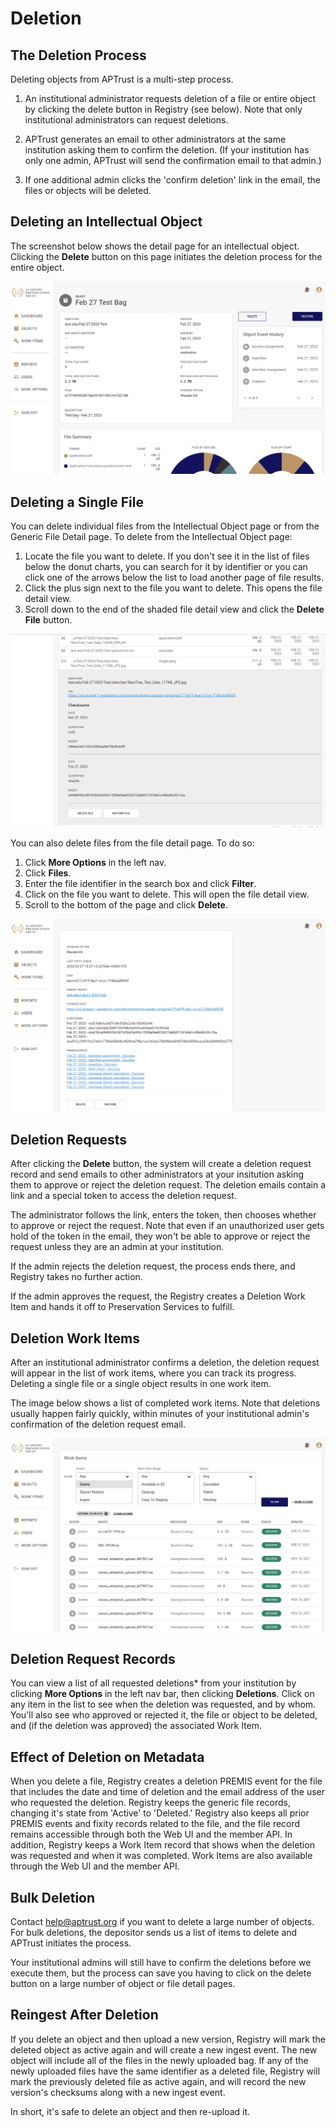 # Deletion

## The Deletion Process

Deleting objects from APTrust is a multi-step process.

1. An institutional administrator requests deletion of a file or entire object by clicking the delete button in Registry (see below). Note that only institutional administrators can request deletions.

2. APTrust generates an email to other administrators at the same institution asking them to confirm the deletion.  (If your institution has only one admin, APTrust will send the confirmation email to that admin.)

3. If one additional admin clicks the 'confirm deletion' link in the email, the files or objects will be deleted.

## Deleting an Intellectual Object

The screenshot below shows the detail page for an intellectual object. Clicking the __Delete__ button on this page initiates the deletion process for the entire object.

![Registry Object Detail page showing the Delete button](../img/registry/ObjectDetailDeleteRestore.png)

## Deleting a Single File

You can delete individual files from the Intellectual Object page or from the Generic File Detail page. To delete from the Intellectual Object page:

1. Locate the file you want to delete. If you don't see it in the list of files below the donut charts, you can search for it by identifier or you can click one of the arrows below the list to load another page of file results.
1. Click the plus sign next to the file you want to delete. This opens the file detail view.
1. Scroll down to the end of the shaded file detail view and click the __Delete File__ button.

![Object file detail](../img/registry/ObjectFileDetailDeleteRestore.png)


You can also delete files from the file detail page. To do so:

1. Click __More Options__ in the left nav.
1. Click __Files__.
1. Enter the file identifier in the search box and click __Filter__.
1. Click on the file you want to delete. This will open the file detail view.
1. Scroll to the bottom of the page and click __Delete__.

![File detail view - bottom](../img/registry/FileDetailDeleteRestore.png)


## Deletion Requests

After clicking the __Delete__ button, the system will create a deletion request record and send emails to other administrators at your insitution asking them to approve or reject the deletion request. The deletion emails contain a link and a special token to access the deletion request.

The administrator follows the link, enters the token, then chooses whether to approve or reject the request. Note that even if an unauthorized user gets hold of the token in the email, they won't be able to approve or reject the request unless they are an admin at your institution.

If the admin rejects the deletion request, the process ends there, and Registry takes no further action.

If the admin approves the request, the Registry creates a Deletion Work Item and hands it off to Preservation Services to fulfill.

## Deletion Work Items

After an institutional administrator confirms a deletion, the deletion request will appear in the list of work items, where you can track its progress. Deleting a single file or a single object results in one work item.

The image below shows a list of completed work items. Note that deletions usually happen fairly quickly, within minutes of your institutional admin's confirmation of the deletion request email.

![Registry Work Items page listing file deletion requests](../img/registry/DeletionWorkItems.png)


## Deletion Request Records

You can view a list of all requested deletions* from your institution by clicking __More Options__ in the left nav bar, then clicking __Deletions__. Click on any item in the list to see when the deletion was requested, and by whom. You'll also see who approved or rejected it, the file or object to be deleted, and (if the deletion was approved) the associated Work Item.

## Effect of Deletion on Metadata

When you delete a file, Registry creates a deletion PREMIS event for the file that includes the date and time of deletion and the email address of the user who requested the deletion. Registry keeps the generic file records, changing it's state from 'Active' to 'Deleted.' Registry also keeps all prior PREMIS events and fixity records related to the file, and the file record remains accessible through both the Web UI and the member API. In addition, Registry keeps a Work Item record that shows when the deletion was requested and when it was completed. Work Items are also available through the Web UI and the member API.

## Bulk Deletion

Contact help@aptrust.org if you want to delete a large number of objects. For bulk deletions, the depositor sends us a list of items to delete and APTrust initiates the process.

Your institutional admins will still have to confirm the deletions before we execute them, but the process can save you having to click on the delete button on a large number of object or file detail pages.

## Reingest After Deletion

If you delete an object and then upload a new version, Registry will mark the deleted object as active again and will create a new ingest event. The new object will include all of the files in the newly uploaded bag. If any of the newly uploaded files have the same identifier as a deleted file, Registry will mark the previously deleted file as active again, and will record the new version's checksums along with a new ingest event.

In short, it's safe to delete an object and then re-upload it.
